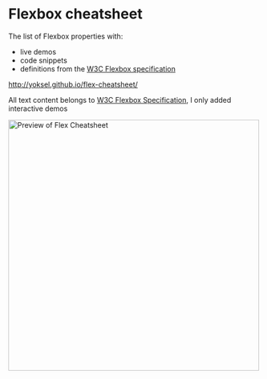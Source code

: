 # Flexbox cheatsheet

The list of Flexbox properties with:

* live demos
* code snippets
* definitions from the [W3C Flexbox specification](https://www.w3.org/TR/css-flexbox-1/)

http://yoksel.github.io/flex-cheatsheet/

All text content belongs to <a href="https://www.w3.org/TR/css-flexbox-1/">W3C Flexbox Specification</a>, I only added interactive demos

<img src="https://yoksel.github.io/flex-cheatsheet/screenshot.png"
alt="Preview of Flex Cheatsheet" width="500"/>
